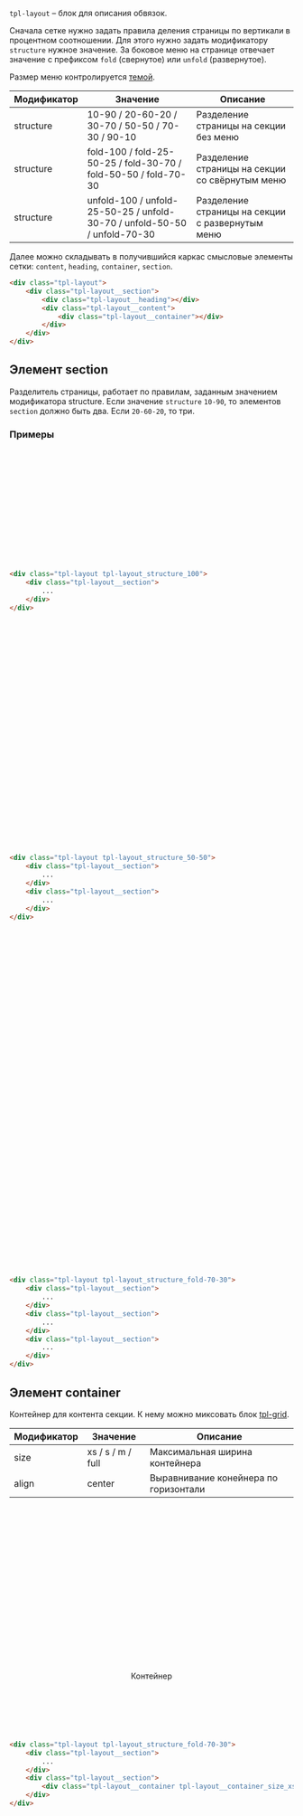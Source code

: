 <style>
	.example .tpl-layout {
		grid-template-rows: auto;
	}
	.example .tpl-layout__section {
		background: var(--color-bg-brand);
		height: 200px;
	}
	.example .tpl-layout__section:nth-child(2n) {
		background: var(--color-bg-action);
	}
	.example .tpl-layout__container {
		border: 1px solid var(--color-bg-hover);
		background-image: linear-gradient(45deg, var(--color-bg-hover) 8.33%, rgba(255,255,255,0) 8.33%, rgba(255,255,255,0) 50%, var(--color-bg-hover) 50%, var(--color-bg-hover) 58.33%, rgba(255,255,255,0) 58.33%, rgba(255,255,255,0) 100%);
		background-size: 8.49px 8.49px;
		height: 100%;
	}
</style>

`tpl-layout` – блок для описания обвязок.

Сначала сетке нужно задать правила деления страницы по вертикали в процентном соотношении. Для этого нужно задать модификатору `structure` нужное значение. За боковое меню на странице отвечает значение с префиксом `fold` (свернутое) или `unfold` (развернутое).

Размер меню контролируется [темой](theme.md).

Модификатор | Значение                                                                  | Описание
----------- | ------------------------------------------------------------------------- | --------------------------------------
structure   | 10-90 / 20-60-20 / 30-70 / 50-50 / 70-30 / 90-10                          | Разделение страницы на секции без меню
structure   | fold-100 / fold-25-50-25 / fold-30-70 / fold-50-50 / fold-70-30           | Разделение страницы на секции со свёрнутым меню
structure   | unfold-100 / unfold-25-50-25 / unfold-30-70 / unfold-50-50 / unfold-70-30 | Разделение страницы на секции с развернутым меню

Далее можно складывать в получившийся каркас смысловые элементы сетки: `content`, `heading`, `container`, `section`.

```html
<div class="tpl-layout">
	<div class="tpl-layout__section">
		<div class="tpl-layout__heading"></div>
		<div class="tpl-layout__content">
			<div class="tpl-layout__container"></div>
		</div>
	</div>
</div>
```


## Элемент section

Разделитель страницы, работает по правилам, заданным значением модификатора structure.
Если значение `structure` `10-90`, то элементов `section` должно быть два. Если `20-60-20`, то три.

### Примеры
<div class="example">
	<div class="tpl-layout tpl-layout_structure_100">
		<div class="tpl-layout__section"></div>
	</div>
</div>

```html
<div class="tpl-layout tpl-layout_structure_100">
	<div class="tpl-layout__section">
		...
	</div>
</div>
```

<div class="example">
	<div class="tpl-layout tpl-layout_structure_50-50">
		<div class="tpl-layout__section"></div>
		<div class="tpl-layout__section"></div>
	</div>
</div>

```html
<div class="tpl-layout tpl-layout_structure_50-50">
	<div class="tpl-layout__section">
		...
	</div>
	<div class="tpl-layout__section">
		...
	</div>
</div>
```

<div class="example">
	<div class="tpl-layout tpl-layout_structure_fold-70-30 theme_menu_default">
		<div class="tpl-layout__section"></div>
		<div class="tpl-layout__section"></div>
		<div class="tpl-layout__section"></div>
	</div>
</div>

```html
<div class="tpl-layout tpl-layout_structure_fold-70-30">
	<div class="tpl-layout__section">
		...
	</div>
	<div class="tpl-layout__section">
		...
	</div>
	<div class="tpl-layout__section">
		...
	</div>
</div>
```

## Элемент container

Контейнер для контента секции. К нему можно миксовать блок [tpl-grid](layout-inner.md).

Модификатор | Значение          | Описание
----------- | ----------------- | -------------------------------------
size	    | xs / s / m / full | Максимальная ширина контейнера
align       | center            | Выравнивание конейнера по горизонтали

<div class="example">
	<div class="tpl-layout tpl-layout_structure_fold-100 theme_menu_default">
		<div class="tpl-layout__section"></div>
		<div class="tpl-layout__section">
			<div class="tpl-layout__container tpl-layout__container_size_xs tpl-layout__container_align_center theme_color_whitepaper-inverse" style="display: flex; align-items: center; justify-content: center; color: var(--color-typo-primary)">Контейнер</div>
		</div>
	</div>
</div>

```html
<div class="tpl-layout tpl-layout_structure_fold-70-30">
	<div class="tpl-layout__section">
		...
	</div>
	<div class="tpl-layout__section">
		<div class="tpl-layout__container tpl-layout__container_size_xs">Контейнер</div>
	</div>
</div>
```
